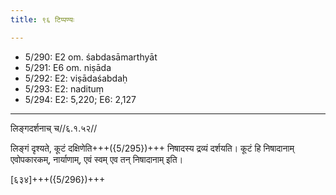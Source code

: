 ```yaml
---
title: ९६ टिप्पण्यः

---
```

- 5/290: E2 om. śabdasāmarthyāt
- 5/291: E6 om. niṣāda
- 5/292: E2: viṣādaśabdaḥ
- 5/293: E2: nadituṃ
- 5/294: E2: 5,220; E6: 2,127

____________________________________________


लिङ्गदर्शनाच् च//६.१.५२//

लिङ्गं दृश्यते, कूटं दक्षिणेति+++({5/295})+++ निषादस्य द्रव्यं दर्शयति। कूटं हि निषादानाम् एवोपकारकम्, नार्याणाम्, एवं स्वम् एव तन् निषादानाम् इति।


[६३४]+++({5/296})+++